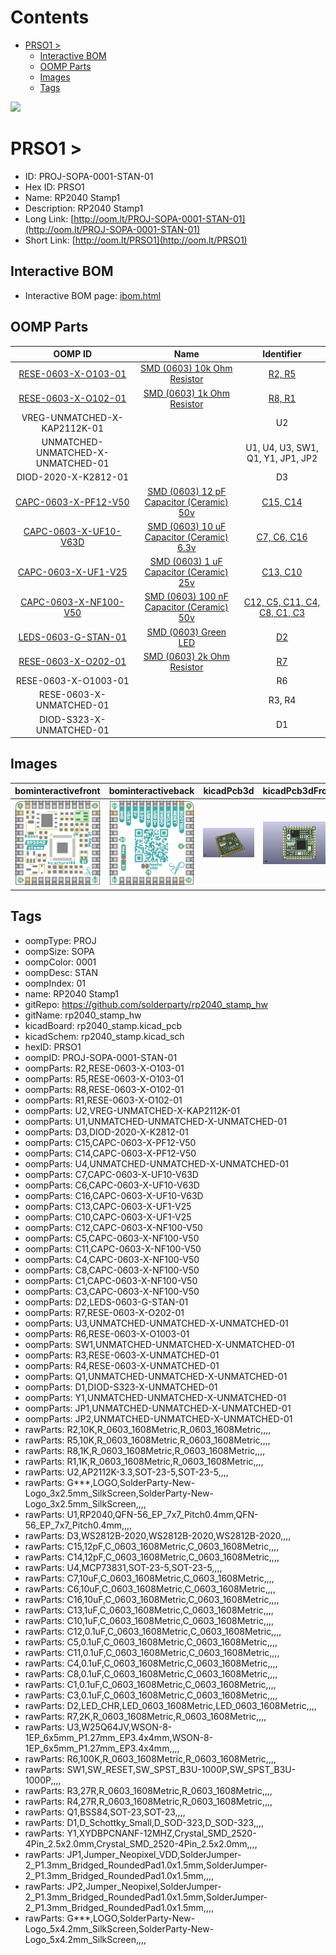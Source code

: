 



Contents
========

* [PRSO1 > ](#prso1--)
	* [Interactive BOM](#interactive-bom)
	* [OOMP Parts](#oomp-parts)
	* [Images](#images)
	* [Tags](#tags)
  
![][im]
# PRSO1 > 

- ID: PROJ-SOPA-0001-STAN-01
- Hex ID: PRSO1
- Name: RP2040 Stamp1
- Description: RP2040 Stamp1
- Long Link: [http://oom.lt/PROJ-SOPA-0001-STAN-01](http://oom.lt/PROJ-SOPA-0001-STAN-01)
- Short Link: [http://oom.lt/PRSO1](http://oom.lt/PRSO1)

## Interactive BOM

- Interactive BOM page: [ibom.html](https://htmlpreview.github.io/?https://github.com/oomlout/oomlout_OOMP_projects/blob/main/PROJ-SOPA-0001-STAN-01/kicad/bom/ibom.html)

## OOMP Parts
  

|OOMP ID|Name|Identifier|
| :---: | :---: | :---: |
|[RESE-0603-X-O103-01](https://github.com/oomlout/oomlout_OOMP_parts/tree/main/RESE-0603-X-O103-01/)|[SMD (0603) 10k Ohm Resistor](https://github.com/oomlout/oomlout_OOMP_parts/tree/main/RESE-0603-X-O103-01/)|[R2, R5](https://github.com/oomlout/oomlout_OOMP_parts/tree/main/RESE-0603-X-O103-01/)|
|[RESE-0603-X-O102-01](https://github.com/oomlout/oomlout_OOMP_parts/tree/main/RESE-0603-X-O102-01/)|[SMD (0603) 1k Ohm Resistor](https://github.com/oomlout/oomlout_OOMP_parts/tree/main/RESE-0603-X-O102-01/)|[R8, R1](https://github.com/oomlout/oomlout_OOMP_parts/tree/main/RESE-0603-X-O102-01/)|
|VREG-UNMATCHED-X-KAP2112K-01||U2|
|UNMATCHED-UNMATCHED-X-UNMATCHED-01||U1, U4, U3, SW1, Q1, Y1, JP1, JP2|
|DIOD-2020-X-K2812-01||D3|
|[CAPC-0603-X-PF12-V50](https://github.com/oomlout/oomlout_OOMP_parts/tree/main/CAPC-0603-X-PF12-V50/)|[SMD (0603) 12 pF Capacitor (Ceramic) 50v](https://github.com/oomlout/oomlout_OOMP_parts/tree/main/CAPC-0603-X-PF12-V50/)|[C15, C14](https://github.com/oomlout/oomlout_OOMP_parts/tree/main/CAPC-0603-X-PF12-V50/)|
|[CAPC-0603-X-UF10-V63D](https://github.com/oomlout/oomlout_OOMP_parts/tree/main/CAPC-0603-X-UF10-V63D/)|[SMD (0603) 10 uF Capacitor (Ceramic) 6.3v](https://github.com/oomlout/oomlout_OOMP_parts/tree/main/CAPC-0603-X-UF10-V63D/)|[C7, C6, C16](https://github.com/oomlout/oomlout_OOMP_parts/tree/main/CAPC-0603-X-UF10-V63D/)|
|[CAPC-0603-X-UF1-V25](https://github.com/oomlout/oomlout_OOMP_parts/tree/main/CAPC-0603-X-UF1-V25/)|[SMD (0603) 1 uF Capacitor (Ceramic) 25v](https://github.com/oomlout/oomlout_OOMP_parts/tree/main/CAPC-0603-X-UF1-V25/)|[C13, C10](https://github.com/oomlout/oomlout_OOMP_parts/tree/main/CAPC-0603-X-UF1-V25/)|
|[CAPC-0603-X-NF100-V50](https://github.com/oomlout/oomlout_OOMP_parts/tree/main/CAPC-0603-X-NF100-V50/)|[SMD (0603) 100 nF Capacitor (Ceramic) 50v](https://github.com/oomlout/oomlout_OOMP_parts/tree/main/CAPC-0603-X-NF100-V50/)|[C12, C5, C11, C4, C8, C1, C3](https://github.com/oomlout/oomlout_OOMP_parts/tree/main/CAPC-0603-X-NF100-V50/)|
|[LEDS-0603-G-STAN-01](https://github.com/oomlout/oomlout_OOMP_parts/tree/main/LEDS-0603-G-STAN-01/)|[SMD (0603) Green LED](https://github.com/oomlout/oomlout_OOMP_parts/tree/main/LEDS-0603-G-STAN-01/)|[D2](https://github.com/oomlout/oomlout_OOMP_parts/tree/main/LEDS-0603-G-STAN-01/)|
|[RESE-0603-X-O202-01](https://github.com/oomlout/oomlout_OOMP_parts/tree/main/RESE-0603-X-O202-01/)|[SMD (0603) 2k Ohm Resistor](https://github.com/oomlout/oomlout_OOMP_parts/tree/main/RESE-0603-X-O202-01/)|[R7](https://github.com/oomlout/oomlout_OOMP_parts/tree/main/RESE-0603-X-O202-01/)|
|RESE-0603-X-O1003-01||R6|
|RESE-0603-X-UNMATCHED-01||R3, R4|
|DIOD-S323-X-UNMATCHED-01||D1|

## Images
  
  

|bominteractivefront|bominteractiveback|kicadPcb3d|kicadPcb3dFront|kicadschem|
| :---: | :---: | :---: | :---: | :---: |
|[![bominteractivefront](bomFront_140.png)](bomFront.png)|[![bominteractiveback](bomBack_140.png)](bomBack.png)|[![kicadPcb3d](kicadPcb3d_140.png)](kicadPcb3d.png)|[![kicadPcb3dFront](kicadPcb3dFront_140.png)](kicadPcb3dFront.png)|[![kicadschem](kicadschem_140.png)](kicadschem.png)|

## Tags

- oompType: PROJ
- oompSize: SOPA
- oompColor: 0001
- oompDesc: STAN
- oompIndex: 01
- name: RP2040 Stamp1
- gitRepo: https://github.com/solderparty/rp2040_stamp_hw
- gitName: rp2040_stamp_hw
- kicadBoard: rp2040_stamp.kicad_pcb
- kicadSchem: rp2040_stamp.kicad_sch
- hexID: PRSO1
- oompID: PROJ-SOPA-0001-STAN-01
- oompParts: R2,RESE-0603-X-O103-01
- oompParts: R5,RESE-0603-X-O103-01
- oompParts: R8,RESE-0603-X-O102-01
- oompParts: R1,RESE-0603-X-O102-01
- oompParts: U2,VREG-UNMATCHED-X-KAP2112K-01
- oompParts: U1,UNMATCHED-UNMATCHED-X-UNMATCHED-01
- oompParts: D3,DIOD-2020-X-K2812-01
- oompParts: C15,CAPC-0603-X-PF12-V50
- oompParts: C14,CAPC-0603-X-PF12-V50
- oompParts: U4,UNMATCHED-UNMATCHED-X-UNMATCHED-01
- oompParts: C7,CAPC-0603-X-UF10-V63D
- oompParts: C6,CAPC-0603-X-UF10-V63D
- oompParts: C16,CAPC-0603-X-UF10-V63D
- oompParts: C13,CAPC-0603-X-UF1-V25
- oompParts: C10,CAPC-0603-X-UF1-V25
- oompParts: C12,CAPC-0603-X-NF100-V50
- oompParts: C5,CAPC-0603-X-NF100-V50
- oompParts: C11,CAPC-0603-X-NF100-V50
- oompParts: C4,CAPC-0603-X-NF100-V50
- oompParts: C8,CAPC-0603-X-NF100-V50
- oompParts: C1,CAPC-0603-X-NF100-V50
- oompParts: C3,CAPC-0603-X-NF100-V50
- oompParts: D2,LEDS-0603-G-STAN-01
- oompParts: R7,RESE-0603-X-O202-01
- oompParts: U3,UNMATCHED-UNMATCHED-X-UNMATCHED-01
- oompParts: R6,RESE-0603-X-O1003-01
- oompParts: SW1,UNMATCHED-UNMATCHED-X-UNMATCHED-01
- oompParts: R3,RESE-0603-X-UNMATCHED-01
- oompParts: R4,RESE-0603-X-UNMATCHED-01
- oompParts: Q1,UNMATCHED-UNMATCHED-X-UNMATCHED-01
- oompParts: D1,DIOD-S323-X-UNMATCHED-01
- oompParts: Y1,UNMATCHED-UNMATCHED-X-UNMATCHED-01
- oompParts: JP1,UNMATCHED-UNMATCHED-X-UNMATCHED-01
- oompParts: JP2,UNMATCHED-UNMATCHED-X-UNMATCHED-01
- rawParts: R2,10K,R_0603_1608Metric,R_0603_1608Metric,,,,
- rawParts: R5,10K,R_0603_1608Metric,R_0603_1608Metric,,,,
- rawParts: R8,1K,R_0603_1608Metric,R_0603_1608Metric,,,,
- rawParts: R1,1K,R_0603_1608Metric,R_0603_1608Metric,,,,
- rawParts: U2,AP2112K-3.3,SOT-23-5,SOT-23-5,,,,
- rawParts: G***,LOGO,SolderParty-New-Logo_3x2.5mm_SilkScreen,SolderParty-New-Logo_3x2.5mm_SilkScreen,,,,
- rawParts: U1,RP2040,QFN-56_EP_7x7_Pitch0.4mm,QFN-56_EP_7x7_Pitch0.4mm,,,,
- rawParts: D3,WS2812B-2020,WS2812B-2020,WS2812B-2020,,,,
- rawParts: C15,12pF,C_0603_1608Metric,C_0603_1608Metric,,,,
- rawParts: C14,12pF,C_0603_1608Metric,C_0603_1608Metric,,,,
- rawParts: U4,MCP73831,SOT-23-5,SOT-23-5,,,,
- rawParts: C7,10uF,C_0603_1608Metric,C_0603_1608Metric,,,,
- rawParts: C6,10uF,C_0603_1608Metric,C_0603_1608Metric,,,,
- rawParts: C16,10uF,C_0603_1608Metric,C_0603_1608Metric,,,,
- rawParts: C13,1uF,C_0603_1608Metric,C_0603_1608Metric,,,,
- rawParts: C10,1uF,C_0603_1608Metric,C_0603_1608Metric,,,,
- rawParts: C12,0.1uF,C_0603_1608Metric,C_0603_1608Metric,,,,
- rawParts: C5,0.1uF,C_0603_1608Metric,C_0603_1608Metric,,,,
- rawParts: C11,0.1uF,C_0603_1608Metric,C_0603_1608Metric,,,,
- rawParts: C4,0.1uF,C_0603_1608Metric,C_0603_1608Metric,,,,
- rawParts: C8,0.1uF,C_0603_1608Metric,C_0603_1608Metric,,,,
- rawParts: C1,0.1uF,C_0603_1608Metric,C_0603_1608Metric,,,,
- rawParts: C3,0.1uF,C_0603_1608Metric,C_0603_1608Metric,,,,
- rawParts: D2,LED_CHR,LED_0603_1608Metric,LED_0603_1608Metric,,,,
- rawParts: R7,2K,R_0603_1608Metric,R_0603_1608Metric,,,,
- rawParts: U3,W25Q64JV,WSON-8-1EP_6x5mm_P1.27mm_EP3.4x4mm,WSON-8-1EP_6x5mm_P1.27mm_EP3.4x4mm,,,,
- rawParts: R6,100K,R_0603_1608Metric,R_0603_1608Metric,,,,
- rawParts: SW1,SW_RESET,SW_SPST_B3U-1000P,SW_SPST_B3U-1000P,,,,
- rawParts: R3,27R,R_0603_1608Metric,R_0603_1608Metric,,,,
- rawParts: R4,27R,R_0603_1608Metric,R_0603_1608Metric,,,,
- rawParts: Q1,BSS84,SOT-23,SOT-23,,,,
- rawParts: D1,D_Schottky_Small,D_SOD-323,D_SOD-323,,,,
- rawParts: Y1,XYDBPCNANF-12MHZ,Crystal_SMD_2520-4Pin_2.5x2.0mm,Crystal_SMD_2520-4Pin_2.5x2.0mm,,,,
- rawParts: JP1,Jumper_Neopixel_VDD,SolderJumper-2_P1.3mm_Bridged_RoundedPad1.0x1.5mm,SolderJumper-2_P1.3mm_Bridged_RoundedPad1.0x1.5mm,,,,
- rawParts: JP2,Jumper_Neopixel,SolderJumper-2_P1.3mm_Bridged_RoundedPad1.0x1.5mm,SolderJumper-2_P1.3mm_Bridged_RoundedPad1.0x1.5mm,,,,
- rawParts: G***,LOGO,SolderParty-New-Logo_5x4.2mm_SilkScreen,SolderParty-New-Logo_5x4.2mm_SilkScreen,,,,



[im]: kicadPcb3d_450.png
